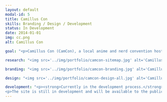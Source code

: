 ```yaml
---
layout: default
modal-id: 5
title: Camillus Con
skills: Branding / Design / Development
status: In Development
date: 2014-01-01
img: cc.png
alt: Camillus Con

goal: "<p>Camillus Con (CamCon), a local anime and nerd convention hosted in Syracuse, NY desperately needed a website to host information about vendors, panels, guests, etc and allow attendees to pre-register before the convention. They asked for an user-friendly website so they could update their own site every year with new information and theme images.</p>"

research: "<img src='../img/portfolio/camcon-sitemap.jpg' alt='Camillus Con Sitemap'><p>After meeting with the executive board of the convention, I came up with a rough sitemap to organize what content needed to be on the site. The content serves two types of audiences, regular con-goers and first-timers. Regular con-goers want information about what will happen at the con (panels, events, vendors) while first-timers are more concerned with how to get to the location and what is in the area (directions, parking, food).</p>"

branding: "<img src='../img/portfolio/camcon-branding.jpg' alt='Camillus Con Branding'><p>CamCon has run for three years in a row as of 2015 and each year they come up with a new illustrated character to base that year's theme off of. Since their character changes every year, they needed flexible typography that can hold up with each theme. I chose two simple san-serif type faces that would pair with 2015's theme and many other themes in the future.</p>"

design: "<img src='../img/portfolio/camcon-design-all.jpg' alt='Camillus Con Design'><p>The design of the site needed to stay simple and flexible so the theme and information could change every year. We decided to use Wordpress as the content management system of choice and I kept that in mind as a created mockups of the design. Due to the young target audience, I also made sure to keep in mind how the site would look on phones and tablets so the site would be more accessible.</p>"

development: "<p><strong>Currently in the development process.</strong></p>
<p>The site is still in development and will be available to the public in the near future.</p>"
---
```

